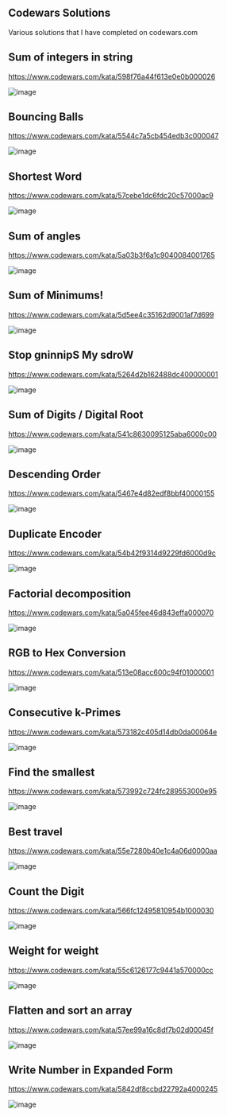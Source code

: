 
## Codewars Solutions

Various solutions that I have completed on codewars.com

##

## Sum of integers in string

https://www.codewars.com/kata/598f76a44f613e0e0b000026

![image](https://user-images.githubusercontent.com/85328038/217995097-cef86e04-2720-40e8-af54-4b3083a61887.png)

##

## Bouncing Balls

https://www.codewars.com/kata/5544c7a5cb454edb3c000047

![image](https://user-images.githubusercontent.com/85328038/217995335-502fd478-da24-452a-b611-0f5589c41bcd.png)

##

## Shortest Word

https://www.codewars.com/kata/57cebe1dc6fdc20c57000ac9

![image](https://user-images.githubusercontent.com/85328038/217995477-d9a283eb-5756-4833-850f-e2fd6e06e359.png)

##

## Sum of angles

https://www.codewars.com/kata/5a03b3f6a1c9040084001765

![image](https://user-images.githubusercontent.com/85328038/217995567-53571d47-c669-4f88-b1f0-2dbd8e11b291.png)

##

## Sum of Minimums!

https://www.codewars.com/kata/5d5ee4c35162d9001af7d699

![image](https://user-images.githubusercontent.com/85328038/217995673-218999ea-46eb-4965-b204-5f176acaa89c.png)

##

## Stop gninnipS My sdroW

https://www.codewars.com/kata/5264d2b162488dc400000001

![image](https://user-images.githubusercontent.com/85328038/217995969-8dd580a0-5045-4373-a536-227450250c67.png)

##

## Sum of Digits / Digital Root

https://www.codewars.com/kata/541c8630095125aba6000c00

![image](https://user-images.githubusercontent.com/85328038/217996071-3dca1dbe-bd5f-483b-b473-c0cdb5e50499.png)

##

## Descending Order

https://www.codewars.com/kata/5467e4d82edf8bbf40000155

![image](https://user-images.githubusercontent.com/85328038/217996194-3cbb4a52-3d38-48bf-b91c-bff97ab800b5.png)

##

## Duplicate Encoder

https://www.codewars.com/kata/54b42f9314d9229fd6000d9c

![image](https://user-images.githubusercontent.com/85328038/217996299-20318387-d60c-46c6-a85c-53198b06264a.png)

##

## Factorial decomposition

https://www.codewars.com/kata/5a045fee46d843effa000070

![image](https://user-images.githubusercontent.com/85328038/217996409-a0e4f5b7-fd34-459d-b935-feeb22ef37b9.png)

##

## RGB to Hex Conversion

https://www.codewars.com/kata/513e08acc600c94f01000001

![image](https://user-images.githubusercontent.com/85328038/217996946-8967d914-5428-446d-a11c-fb4e5012b7ff.png)

##

## Consecutive k-Primes

https://www.codewars.com/kata/573182c405d14db0da00064e

![image](https://user-images.githubusercontent.com/85328038/217997098-c8cb5d5b-5336-43b9-972e-a82aa1d296ca.png)

##

## Find the smallest 

https://www.codewars.com/kata/573992c724fc289553000e95

![image](https://user-images.githubusercontent.com/85328038/217997173-d2945aff-8163-46d2-a49e-c3ec9677ec2e.png)

##

## Best travel

https://www.codewars.com/kata/55e7280b40e1c4a06d0000aa

![image](https://user-images.githubusercontent.com/85328038/217997268-08bd3375-a331-4ccd-9ec4-209ad5d1ad11.png)

##

## Count the Digit

https://www.codewars.com/kata/566fc12495810954b1000030

![image](https://user-images.githubusercontent.com/85328038/217997356-04713891-986d-41d0-8b00-841bccaea5c2.png)

##

## Weight for weight

https://www.codewars.com/kata/55c6126177c9441a570000cc

![image](https://user-images.githubusercontent.com/85328038/217997457-bfae6439-ae30-4d03-abe7-1cd6515b9c7f.png)

##

## Flatten and sort an array

https://www.codewars.com/kata/57ee99a16c8df7b02d00045f

![image](https://user-images.githubusercontent.com/85328038/217997549-ec21446c-7925-496f-81ab-19049339825a.png)

##

## Write Number in Expanded Form

https://www.codewars.com/kata/5842df8ccbd22792a4000245

![image](https://user-images.githubusercontent.com/85328038/217997638-b9babefa-5b17-4bdd-811a-ccec23360ca9.png)

##

